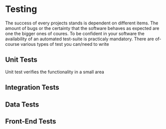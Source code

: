 # Testing

The success of every projects stands is dependent on different items.  The amount of bugs or the certainty that the software behaves as expected are one the bigger ones of coures.  To be confident in your software the availability of an automated test-suite is practicaly mandatory.  There are of-course various types of test you can/need to write

## Unit Tests

Unit test verifies the functionality in a small area

## Integration Tests

## Data Tests

## Front-End Tests







